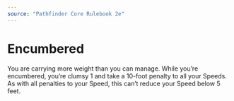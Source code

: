 ```yaml
---
source: "Pathfinder Core Rulebook 2e"
---
```

# Encumbered

You are carrying more weight than you can manage. While you’re encumbered, you’re clumsy 1 and take a 10-foot penalty to all your Speeds. As with all penalties to your Speed, this can’t reduce your Speed below 5 feet.